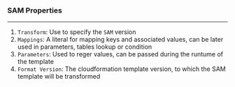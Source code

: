 ### SAM Properties

---

1. `Transform`: Use to specify the `SAM` version
2. `Mappings`: A literal for mapping keys and associated values, can be later used in parameters, tables lookup or condition
3. `Parameters`: Used to reger values, can be passed during the runtume of the template
4. `Format Version`: The cloudformation template version, to which the SAM template will be transformed
